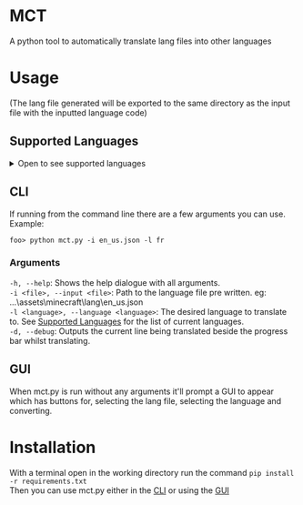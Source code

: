 # MCT
A python tool to automatically translate lang files into other languages

# Usage

(The lang file generated will be exported to the same directory as the input file with the inputted language code)  

## Supported Languages

<details><summary>Open to see supported languages</summary>

 - Afrikaans
 - Albanian
 - Arabic
 - Azerbaijani
 - Basque
 - Belarusian
 - Bulgarian
 - Catalan
 - Chinese Simplified
 - Chinese Traditional
 - Croatian
 - Czech
 - Danish
 - Dutch
 - English
 - Esperanto
 - Estonian
 - Filipino
 - Finnish
 - French
 - Galician
 - Georgian
 - German
 - Greek
 - Hebrew
 - Hindi
 - Hungarian
 - Icelandic
 - Indonesian
 - Irish
 - Italian
 - Japanese
 - Kannada
 - Korean
 - Latin
 - Latvian
 - Lithuanian
 - Macedonian
 - Malay
 - Maltese
 - Norwegian
 - Persian
 - Polish
 - Portuguese
 - Romanian
 - Russian
 - Serbian
 - Slovak
 - Slovenian
 - Spanish
 - Swedish
 - Tamil
 - Thai
 - Turkish
 - Ukrainian
 - Vietnamese
 - Welsh
 - Yiddish

</details>

## CLI

If running from the command line there are a few arguments you can use.  
Example:  
```
foo> python mct.py -i en_us.json -l fr
```

### Arguments

`-h, --help`: Shows the help dialogue with all arguments.  
`-i <file>, --input <file>`: Path to the language file pre written. eg: ...\assets\minecraft\lang\en_us.json  
`-l <language>, --language <language>`: The desired language to translate to. See [Supported Languages](#supported-languages) for the list of current languages.  
`-d, --debug`: Outputs the current line being translated beside the progress bar whilst translating.  

## GUI

When mct.py is run without any arguments it'll prompt a GUI to appear which has buttons for, selecting the lang file, selecting the language and converting. 

# Installation

With a terminal open in the working directory run the command `pip install -r requirements.txt`  
Then you can use mct.py either in the [CLI](#cli) or using the [GUI](#gui)  